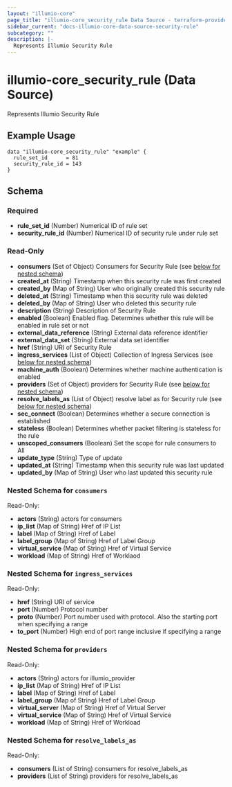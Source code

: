 ```yaml
---
layout: "illumio-core"
page_title: "illumio-core_security_rule Data Source - terraform-provider-illumio-core"
sidebar_current: "docs-illumio-core-data-source-security-rule"
subcategory: ""
description: |-
  Represents Illumio Security Rule
---
```


# illumio-core_security_rule (Data Source)

Represents Illumio Security Rule

Example Usage
------------

```hcl
data "illumio-core_security_rule" "example" {
  rule_set_id      = 81
  security_rule_id = 143
}
```

## Schema

### Required

- **rule_set_id** (Number) Numerical ID of rule set
- **security_rule_id** (Number) Numerical ID of security rule under rule set

### Read-Only

- **consumers** (Set of Object) Consumers for Security Rule (see [below for nested schema](#nestedatt--consumers))
- **created_at** (String) Timestamp when this security rule was first created
- **created_by** (Map of String) User who originally created this security rule
- **deleted_at** (String) Timestamp when this security rule was deleted
- **deleted_by** (Map of String) User who deleted this security rule
- **description** (String) Description of Security Rule
- **enabled** (Boolean) Enabled flag. Determines whether this rule will be enabled in rule set or not
- **external_data_reference** (String) External data reference identifier
- **external_data_set** (String) External data set identifier
- **href** (String) URI of Security Rule
- **ingress_services** (List of Object) Collection of Ingress Services (see [below for nested schema](#nestedatt--ingress_services))
- **machine_auth** (Boolean) Determines whether machine authentication is enabled
- **providers** (Set of Object) providers for Security Rule (see [below for nested schema](#nestedatt--providers))
- **resolve_labels_as** (List of Object) resolve label as for Security rule (see [below for nested schema](#nestedatt--resolve_labels_as))
- **sec_connect** (Boolean) Determines whether a secure connection is established
- **stateless** (Boolean) Determines whether packet filtering is stateless for the rule
- **unscoped_consumers** (Boolean) Set the scope for rule consumers to All
- **update_type** (String) Type of update
- **updated_at** (String) Timestamp when this security rule was last updated
- **updated_by** (Map of String) User who last updated this security rule

<a id="nestedatt--consumers"></a>
### Nested Schema for `consumers`

Read-Only:

- **actors** (String) actors for consumers
- **ip_list** (Map of String) Href of IP List
- **label** (Map of String) Href of Label
- **label_group** (Map of String) Href of Label Group
- **virtual_service** (Map of String) Href of Virtual Service
- **workload** (Map of String) Href of Worklaod


<a id="nestedatt--ingress_services"></a>
### Nested Schema for `ingress_services`

Read-Only:

- **href** (String) URI of service
- **port** (Number) Protocol number
- **proto** (Number) Port number used with protocol. Also the starting port when specifying a range
- **to_port** (Number) High end of port range inclusive if specifying a range


<a id="nestedatt--providers"></a>
### Nested Schema for `providers`

Read-Only:

- **actors** (String) actors for illumio_provider
- **ip_list** (Map of String) Href of IP List
- **label** (Map of String) Href of Label
- **label_group** (Map of String) Href of Label Group
- **virtual_server** (Map of String) Href of Virtual Server
- **virtual_service** (Map of String) Href of Virtual Service
- **workload** (Map of String) Href of Workload


<a id="nestedatt--resolve_labels_as"></a>
### Nested Schema for `resolve_labels_as`

Read-Only:

- **consumers** (List of String) consumers for resolve_labels_as
- **providers** (List of String) providers for resolve_labels_as
